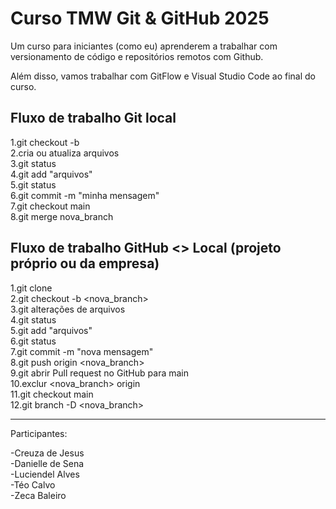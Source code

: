 # Curso TMW Git & GitHub 2025

Um curso para iniciantes (como eu) aprenderem a trabalhar com versionamento de código e repositórios remotos com Github.

Além disso, vamos trabalhar com GitFlow e Visual Studio Code ao final do curso.

## Fluxo de trabalho Git local

1.git checkout -b <nova-branch> <br/>
2.cria ou atualiza arquivos <br/>
3.git status <br/>
4.git add "arquivos" <br/>
5.git status <br/>
6.git commit -m "minha mensagem" <br/>
7.git checkout main <br/>
8.git merge nova_branch <br/>

## Fluxo de trabalho GitHub <> Local (projeto próprio ou da empresa)
1.git clone <endereco do projeto> <br/>
2.git checkout -b <nova_branch> <br/>
3.git alterações de arquivos <br/>
4.git status <br/>
5.git add "arquivos" <br/>
6.git status <br/>
7.git commit -m "nova mensagem" <br/>
8.git push origin <nova_branch> <br/>
9.git abrir Pull request no GitHub para main <br/>
10.exclur <nova_branch> origin <br/>
11.git checkout main <br/>
12.git branch -D <nova_branch> <br/>

------

Participantes: 

-Creuza de Jesus <br>
-Danielle de Sena <br/>
-Luciendel Alves <br/>
-Téo Calvo <br/>
-Zeca Baleiro <br/>


